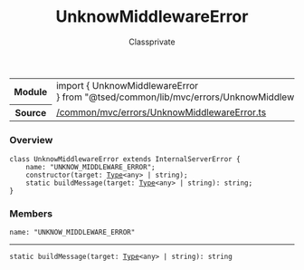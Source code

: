 
<header class="symbol-info-header"><h1 id="unknowmiddlewareerror">UnknowMiddlewareError</h1><label class="symbol-info-type-label class">Class</label><label class="api-type-label private" title="private">private</label></header>
<!-- summary -->
<section class="symbol-info"><table class="is-full-width"><tbody><tr><th>Module</th><td><div class="lang-typescript"><span class="token keyword">import</span> { UnknowMiddlewareError }&nbsp;<span class="token keyword">from</span>&nbsp;<span class="token string">"@tsed/common/lib/mvc/errors/UnknowMiddlewareError"</span></div></td></tr><tr><th>Source</th><td><a href="https://github.com/Romakita/ts-express-decorators/blob/v4.15.1/src//common/mvc/errors/UnknowMiddlewareError.ts#L0-L0">/common/mvc/errors/UnknowMiddlewareError.ts</a></td></tr></tbody></table></section>
<!-- overview -->


### Overview


<pre><code class="typescript-lang "><span class="token keyword">class</span> UnknowMiddlewareError <span class="token keyword">extends</span> InternalServerError <span class="token punctuation">{</span>
    name<span class="token punctuation">:</span> "UNKNOW_MIDDLEWARE_ERROR"<span class="token punctuation">;</span>
    <span class="token keyword">constructor</span><span class="token punctuation">(</span>target<span class="token punctuation">:</span> <a href="#api/core/type"><span class="token">Type</span></a><<span class="token keyword">any</span>> | <span class="token keyword">string</span><span class="token punctuation">)</span><span class="token punctuation">;</span>
    <span class="token keyword">static</span> <span class="token function">buildMessage</span><span class="token punctuation">(</span>target<span class="token punctuation">:</span> <a href="#api/core/type"><span class="token">Type</span></a><<span class="token keyword">any</span>> | <span class="token keyword">string</span><span class="token punctuation">)</span><span class="token punctuation">:</span> <span class="token keyword">string</span><span class="token punctuation">;</span>
<span class="token punctuation">}</span></code></pre>


<!-- Parameters -->

<!-- Description -->

<!-- Members -->







### Members



<div class="method-overview">
<pre><code class="typescript-lang ">name<span class="token punctuation">:</span> "UNKNOW_MIDDLEWARE_ERROR"</code></pre>
</div>




<hr/>



<div class="method-overview">
<pre><code class="typescript-lang "><span class="token keyword">static</span> <span class="token function">buildMessage</span><span class="token punctuation">(</span>target<span class="token punctuation">:</span> <a href="#api/core/type"><span class="token">Type</span></a><<span class="token keyword">any</span>> | <span class="token keyword">string</span><span class="token punctuation">)</span><span class="token punctuation">:</span> <span class="token keyword">string</span></code></pre>
</div>








